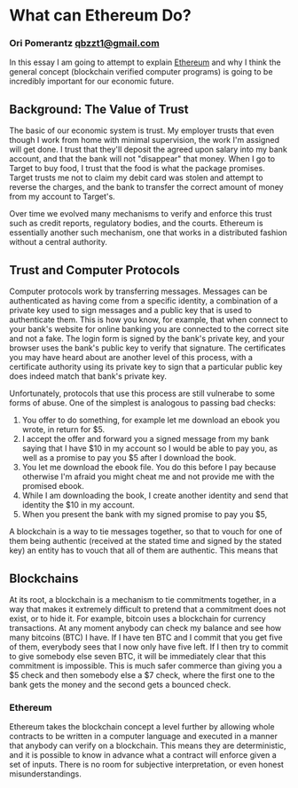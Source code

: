 # What can Ethereum Do?
### Ori Pomerantz qbzzt1@gmail.com 

In this essay I am going to attempt to explain [Ethereum](https://ethereum.org/) and why I think the general concept 
(blockchain verified computer programs) is going to be incredibly important for our economic future.

## Background: The Value of Trust

The basic of our economic system is trust. My employer trusts that even though I work from home with minimal supervision,
the work I'm assigned will get done. I trust that they'll deposit the agreed upon salary into my bank account, and that the
bank will not "disappear" that money. When I go to Target to buy food, I trust that the food is what the package promises. 
Target trusts me not to claim my debit card was stolen and attempt to reverse the charges, and the bank to transfer the correct
amount of money from my account to Target's.

Over time we evolved many mechanisms to verify and enforce this trust such as credit reports, regulatory bodies, and 
the courts. Ethereum is essentially another such mechanism, one that works in a distributed fashion without a central 
authority.


## Trust and Computer Protocols

Computer protocols work by transferring messages. Messages can be authenticated as having come from a specific identity,
a combination of a private key used to sign messages and a public key that is used to authenticate them. This is how you 
know, for example, that when connect to your bank's website for online banking you are connected to the correct site and not 
a fake. The login form is signed by the bank's private key, and your browser uses the bank's public key to verify that 
signature. The certificates you may have heard about are another level of this process, with a certificate authority
using its private key to sign that a particular public key does indeed match that bank's private key.

Unfortunately, protocols that use this process are still vulnerabe to some forms of abuse. One of the simplest is analogous
to passing bad checks:

1. You offer to do something, for example let me download an ebook you wrote, in return for $5.
1. I accept the offer and forward you a signed message from my bank saying that I have $10 in my account so I would be able
   to pay you, as well as a promise to pay you $5 after I download the book.
1. You let me download the ebook file. You do this before I pay because otherwise I'm afraid you might cheat me and not provide me
   with the promised ebook.
1. While I am downloading the book, I create another identity and send that identity the $10 in my account.
1. When you present the bank with my signed promise to pay you $5, 






A blockchain is a way to tie messages together, so that to vouch for one of them being authentic (received at the stated time
and signed by the stated key) an entity has to vouch that all of them are authentic. This means that 


## 





## Blockchains
At its root, a blockchain is a mechanism to tie commitments together, in a way that makes it extremely difficult to 
pretend that a commitment does not exist, or to hide it. For example, bitcoin uses a blockchain for currency transactions. 
At any moment anybody can check my balance and see how many bitcoins (BTC) I have. If I have ten BTC and I commit that you get five 
of them, everybody sees that I now only have five left. If I then try to commit to give somebody else seven BTC, it will be 
immediately clear that this commitment is impossible. This is much safer commerce than giving you a $5 check and then somebody 
else a $7 check, where the first one to the bank gets the money and the second gets a bounced check. 

### Ethereum
Ethereum takes the blockchain concept a level further by allowing whole contracts to be written in a computer language 
and executed in a manner that anybody can verify on a blockchain. This means they are deterministic, and it is possible to 
know in advance what a contract will enforce given a set of inputs. There is no room for subjective interpretation, or even 
honest misunderstandings.

